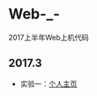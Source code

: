 # Web-_-
2017上半年Web上机代码
## 2017.3
- 实验一：[个人主页](https://github.com/54Simo/Web.GuoFang/tree/master/lab01)
